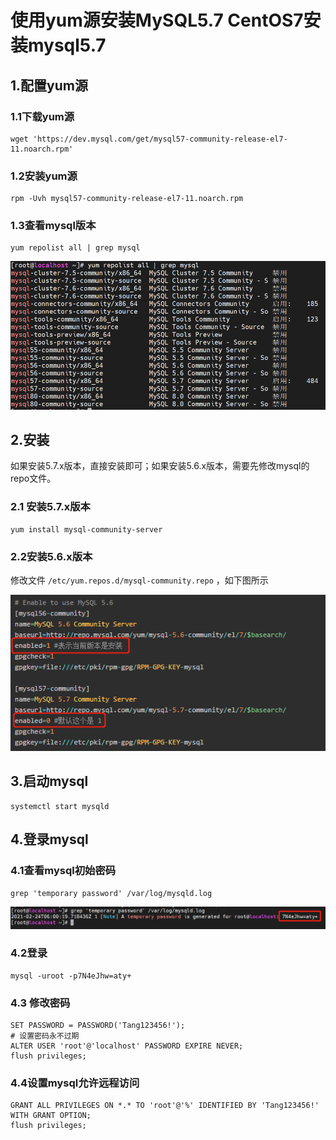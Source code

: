# 使用yum源安装MySQL5.7 CentOS7安装mysql5.7

## 1.配置yum源

### 1.1下载yum源

```shell
wget 'https://dev.mysql.com/get/mysql57-community-release-el7-11.noarch.rpm'
```

### 1.2安装yum源

```shell
rpm -Uvh mysql57-community-release-el7-11.noarch.rpm
```

### 1.3查看mysql版本

```shell
yum repolist all | grep mysql
```

![](./images/CentOS7Installmysql5.7/sever-install-mysql-1.png)

## 2.安装

如果安装5.7.x版本，直接安装即可；如果安装5.6.x版本，需要先修改mysql的repo文件。

### 2.1 安装5.7.x版本

```shell
yum install mysql-community-server
```

### 2.2安装5.6.x版本

修改文件 `/etc/yum.repos.d/mysql-community.repo` ，如下图所示

![](./images/CentOS7Installmysql5.7/sever-install-mysql-2.png)

## 3.启动mysql

```shell
systemctl start mysqld
```



## 4.登录mysql

### 4.1查看mysql初始密码

```shell
grep 'temporary password' /var/log/mysqld.log
```

![](./images/CentOS7Installmysql5.7/sever-install-mysql-3.png)

### 4.2登录

```shell
mysql -uroot -p7N4eJhw=aty+
```

### 4.3 修改密码

```shell
SET PASSWORD = PASSWORD('Tang123456!');
# 设置密码永不过期
ALTER USER 'root'@'localhost' PASSWORD EXPIRE NEVER;
flush privileges;
```

### 4.4设置mysql允许远程访问

```shell
GRANT ALL PRIVILEGES ON *.* TO 'root'@'%' IDENTIFIED BY 'Tang123456!' WITH GRANT OPTION;
flush privileges;
```

